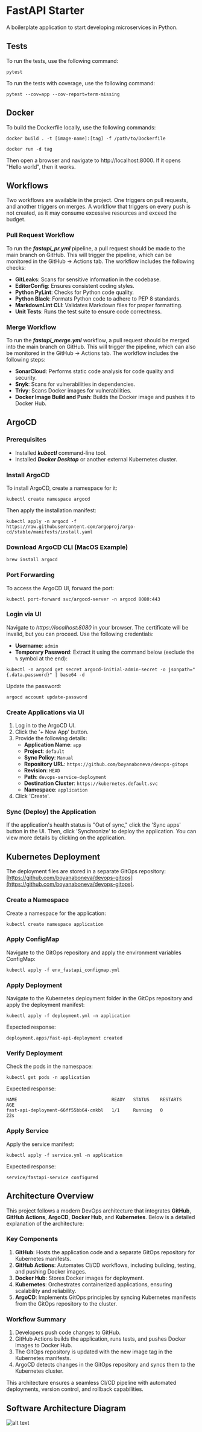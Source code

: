# FastAPI Starter

A boilerplate application to start developing microservices in Python.

## Tests

To run the tests, use the following command:
```shell
pytest
```

To run the tests with coverage, use the following command:
```shell
pytest --cov=app --cov-report=term-missing
```

## Docker

To build the Dockerfile locally, use the following commands:
```shell
docker build . -t [image-name]:[tag] -f /path/to/Dockerfile
```
```shell
docker run -d tag
```
Then open a browser and navigate to http://localhost:8000. If it opens "Hello world", then it works.

## Workflows

Two workflows are available in the project. One triggers on pull requests, and another triggers on merges. A workflow that triggers on every push is not created, as it may consume excessive resources and exceed the budget.

### **Pull Request Workflow**
To run the ***fastapi_pr.yml*** pipeline, a pull request should be made to the main branch on GitHub. This will trigger the pipeline, which can be monitored in the GitHub -> Actions tab. The workflow includes the following checks:
- **GitLeaks**: Scans for sensitive information in the codebase.
- **EditorConfig**: Ensures consistent coding styles.
- **Python PyLint**: Checks for Python code quality.
- **Python Black**: Formats Python code to adhere to PEP 8 standards.
- **MarkdownLint CLI**: Validates Markdown files for proper formatting.
- **Unit Tests**: Runs the test suite to ensure code correctness.

### **Merge Workflow**
To run the ***fastapi_merge.yml*** workflow, a pull request should be merged into the main branch on GitHub. This will trigger the pipeline, which can also be monitored in the GitHub -> Actions tab. The workflow includes the following steps:
- **SonarCloud**: Performs static code analysis for code quality and security.
- **Snyk**: Scans for vulnerabilities in dependencies.
- **Trivy**: Scans Docker images for vulnerabilities.
- **Docker Image Build and Push**: Builds the Docker image and pushes it to Docker Hub.

## ArgoCD

### Prerequisites
- Installed ***kubectl*** command-line tool.
- Installed ***Docker Desktop*** or another external Kubernetes cluster.

### Install ArgoCD
To install ArgoCD, create a namespace for it:
```shell
kubectl create namespace argocd
```
Then apply the installation manifest:
```shell
kubectl apply -n argocd -f https://raw.githubusercontent.com/argoproj/argo-cd/stable/manifests/install.yaml
```

### Download ArgoCD CLI (MacOS Example)
```shell
brew install argocd
```

### Port Forwarding
To access the ArgoCD UI, forward the port:
```shell
kubectl port-forward svc/argocd-server -n argocd 8080:443
```

### Login via UI
Navigate to *https://localhost:8080* in your browser. The certificate will be invalid, but you can proceed. Use the following credentials:
- **Username**: `admin`
- **Temporary Password**: Extract it using the command below (exclude the `%` symbol at the end):
```shell
kubectl -n argocd get secret argocd-initial-admin-secret -o jsonpath="{.data.password}" | base64 -d
```
Update the password:
```shell
argocd account update-password
```

### Create Applications via UI
1. Log in to the ArgoCD UI.
2. Click the '+ New App' button.
3. Provide the following details:
   - **Application Name**: `app`
   - **Project**: `default`
   - **Sync Policy**: `Manual`
   - **Repository URL**: `https://github.com/boyanaboneva/devops-gitops`
   - **Revision**: `HEAD`
   - **Path**: `devops-service-deployment`
   - **Destination Cluster**: `https://kubernetes.default.svc`
   - **Namespace**: `application`
4. Click 'Create'.

### Sync (Deploy) the Application
If the application's health status is "Out of sync," click the 'Sync apps' button in the UI. Then, click 'Synchronize' to deploy the application. You can view more details by clicking on the application.

## Kubernetes Deployment

The deployment files are stored in a separate GitOps repository: [https://github.com/boyanaboneva/devops-gitops](https://github.com/boyanaboneva/devops-gitops).

### Create a Namespace
Create a namespace for the application:
```shell
kubectl create namespace application
```

### Apply ConfigMap
Navigate to the GitOps repository and apply the environment variables ConfigMap:
```shell
kubectl apply -f env_fastapi_configmap.yml
```

### Apply Deployment
Navigate to the Kubernetes deployment folder in the GitOps repository and apply the deployment manifest:
```shell
kubectl apply -f deployment.yml -n application
```
Expected response:
```shell
deployment.apps/fast-api-deployment created
```

### Verify Deployment
Check the pods in the namespace:
```shell
kubectl get pods -n application
```
Expected response:
```shell
NAME                                   READY   STATUS    RESTARTS   AGE
fast-api-deployment-66ff55bb64-cmkbl   1/1     Running   0          22s
```

### Apply Service
Apply the service manifest:
```shell
kubectl apply -f service.yml -n application
```
Expected response:
```shell
service/fastapi-service configured
```

## Architecture Overview

This project follows a modern DevOps architecture that integrates **GitHub**, **GitHub Actions**, **ArgoCD**, **Docker Hub**, and **Kubernetes**. Below is a detailed explanation of the architecture:

### Key Components
1. **GitHub**: Hosts the application code and a separate GitOps repository for Kubernetes manifests.
2. **GitHub Actions**: Automates CI/CD workflows, including building, testing, and pushing Docker images.
3. **Docker Hub**: Stores Docker images for deployment.
4. **Kubernetes**: Orchestrates containerized applications, ensuring scalability and reliability.
5. **ArgoCD**: Implements GitOps principles by syncing Kubernetes manifests from the GitOps repository to the cluster.

### Workflow Summary
1. Developers push code changes to GitHub.
2. GitHub Actions builds the application, runs tests, and pushes Docker images to Docker Hub.
3. The GitOps repository is updated with the new image tag in the Kubernetes manifests.
4. ArgoCD detects changes in the GitOps repository and syncs them to the Kubernetes cluster.

This architecture ensures a seamless CI/CD pipeline with automated deployments, version control, and rollback capabilities.

## Software Architecture Diagram
![alt text](resources/software-architecture.png "architecture")
